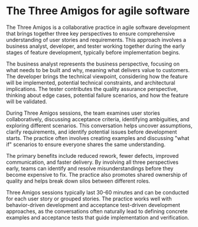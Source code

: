 # The Three Amigos for agile software

The Three Amigos is a collaborative practice in agile software development that brings together three key perspectives to ensure comprehensive understanding of user stories and requirements. This approach involves a business analyst, developer, and tester working together during the early stages of feature development, typically before implementation begins.

The business analyst represents the business perspective, focusing on what needs to be built and why, meaning what delivers value to customers. The developer brings the technical viewpoint, considering how the feature will be implemented, potential technical constraints, and architectural implications. The tester contributes the quality assurance perspective, thinking about edge cases, potential failure scenarios, and how the feature will be validated.

During Three Amigos sessions, the team examines user stories collaboratively, discussing acceptance criteria, identifying ambiguities, and exploring different scenarios. This conversation helps uncover assumptions, clarify requirements, and identify potential issues before development starts. The practice often involves creating examples and discussing "what if" scenarios to ensure everyone shares the same understanding.

The primary benefits include reduced rework, fewer defects, improved communication, and faster delivery. By involving all three perspectives early, teams can identify and resolve misunderstandings before they become expensive to fix. The practice also promotes shared ownership of quality and helps break down silos between different roles.

Three Amigos sessions typically last 30-60 minutes and can be conducted for each user story or grouped stories. The practice works well with behavior-driven development and acceptance test-driven development approaches, as the conversations often naturally lead to defining concrete examples and acceptance tests that guide implementation and verification.
